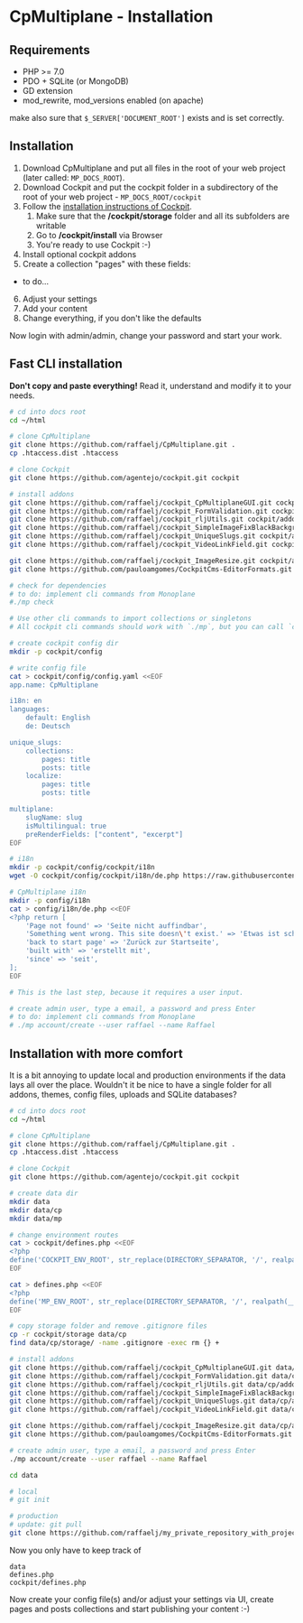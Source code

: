 # CpMultiplane - Installation


## Requirements

* PHP >= 7.0
* PDO + SQLite (or MongoDB)
* GD extension
* mod_rewrite, mod_versions enabled (on apache)

make also sure that `$_SERVER['DOCUMENT_ROOT']` exists and is set correctly.

## Installation

1. Download CpMultiplane and put all files in the root of your web project (later called: `MP_DOCS_ROOT`).
2. Download Cockpit and put the cockpit folder in a subdirectory of the root of your web project - `MP_DOCS_ROOT/cockpit`
3. Follow the [installation instructions of Cockpit][1].
    1. Make sure that the __/cockpit/storage__ folder and all its subfolders are writable
    2. Go to __/cockpit/install__ via Browser
    3. You're ready to use Cockpit :-)
4. Install optional cockpit addons
5. Create a collection "pages" with these fields:
  * to do...
6. Adjust your settings
7. Add your content
8. Change everything, if you don't like the defaults

Now login with admin/admin, change your password and start your work.

## Fast CLI installation

**Don't copy and paste everything!** Read it, understand and modify it to your needs.

```bash
# cd into docs root
cd ~/html
```

```bash
# clone CpMultiplane
git clone https://github.com/raffaelj/CpMultiplane.git .
cp .htaccess.dist .htaccess

# clone Cockpit
git clone https://github.com/agentejo/cockpit.git cockpit

# install addons
git clone https://github.com/raffaelj/cockpit_CpMultiplaneGUI.git cockpit/addons/CpMultiplaneGUI
git clone https://github.com/raffaelj/cockpit_FormValidation.git cockpit/addons/FormValidation
git clone https://github.com/raffaelj/cockpit_rljUtils.git cockpit/addons/rljUtils
git clone https://github.com/raffaelj/cockpit_SimpleImageFixBlackBackgrounds.git cockpit/addons/SimpleImageFixBlackBackgrounds
git clone https://github.com/raffaelj/cockpit_UniqueSlugs.git cockpit/addons/UniqueSlugs
git clone https://github.com/raffaelj/cockpit_VideoLinkField.git cockpit/addons/VideoLinkField

git clone https://github.com/raffaelj/cockpit_ImageResize.git cockpit/addons/ImageResize
git clone https://github.com/pauloamgomes/CockpitCms-EditorFormats.git cockpit/addons/EditorFormats

# check for dependencies
# to do: implement cli commands from Monoplane
#./mp check

# Use other cli commands to import collections or singletons
# All cockpit cli commands should work with `./mp`, but you can call `cockpit/cp` instead, too.

# create cockpit config dir
mkdir -p cockpit/config

# write config file
cat > cockpit/config/config.yaml <<EOF
app.name: CpMultiplane

i18n: en
languages:
    default: English
    de: Deutsch

unique_slugs:
    collections:
        pages: title
        posts: title
    localize:
        pages: title
        posts: title

multiplane:
    slugName: slug
    isMultilingual: true
    preRenderFields: ["content", "excerpt"]
EOF

# i18n
mkdir -p cockpit/config/cockpit/i18n
wget -O cockpit/config/cockpit/i18n/de.php https://raw.githubusercontent.com/agentejo/cockpit-i18n/master/de.php

# CpMultiplane i18n
mkdir -p config/i18n
cat > config/i18n/de.php <<EOF
<?php return [
    'Page not found' => 'Seite nicht auffindbar',
    'Something went wrong. This site doesn\'t exist.' => 'Etwas ist schiefgegangen. Diese Seite existiert nicht.',
    'back to start page' => 'Zurück zur Startseite',
    'built with' => 'erstellt mit',
    'since' => 'seit',
];
EOF

# This is the last step, because it requires a user input. 

# create admin user, type a email, a password and press Enter
# to do: implement cli commands from Monoplane
# ./mp account/create --user raffael --name Raffael
```

## Installation with more comfort

It is a bit annoying to update local and production environments if the data lays all over the place. Wouldn't it be nice to have a single folder for all addons, themes, config files, uploads and SQLite databases?

```bash
# cd into docs root
cd ~/html
```

```bash
# clone CpMultiplane
git clone https://github.com/raffaelj/CpMultiplane.git .
cp .htaccess.dist .htaccess

# clone Cockpit
git clone https://github.com/agentejo/cockpit.git cockpit

# create data dir
mkdir data
mkdir data/cp
mkdir data/mp

# change environment routes
cat > cockpit/defines.php <<EOF
<?php
define('COCKPIT_ENV_ROOT', str_replace(DIRECTORY_SEPARATOR, '/', realpath(__DIR__.'/../data/cp')));
EOF

cat > defines.php <<EOF
<?php
define('MP_ENV_ROOT', str_replace(DIRECTORY_SEPARATOR, '/', realpath(__DIR__.'/data/mp')));
EOF

# copy storage folder and remove .gitignore files
cp -r cockpit/storage data/cp
find data/cp/storage/ -name .gitignore -exec rm {} +

# install addons
git clone https://github.com/raffaelj/cockpit_CpMultiplaneGUI.git data/cp/addons/CpMultiplaneGUI
git clone https://github.com/raffaelj/cockpit_FormValidation.git data/cp/addons/FormValidation
git clone https://github.com/raffaelj/cockpit_rljUtils.git data/cp/addons/rljUtils
git clone https://github.com/raffaelj/cockpit_SimpleImageFixBlackBackgrounds.git data/cp/addons/SimpleImageFixBlackBackgrounds
git clone https://github.com/raffaelj/cockpit_UniqueSlugs.git data/cp/addons/UniqueSlugs
git clone https://github.com/raffaelj/cockpit_VideoLinkField.git data/cp/addons/VideoLinkField

git clone https://github.com/raffaelj/cockpit_ImageResize.git data/cp/addons/ImageResize
git clone https://github.com/pauloamgomes/CockpitCms-EditorFormats.git data/cp/addons/EditorFormats

# create admin user, type a email, a password and press Enter
./mp account/create --user raffael --name Raffael
```

```bash
cd data

# local
# git init

# production
# update: git pull
git clone https://github.com/raffaelj/my_private_repository_with_project_files.git .
```

Now you only have to keep track of

```
data
defines.php
cockpit/defines.php
```

Now create your config file(s) and/or adjust your settings via UI, create pages and posts collections and start publishing your content :-)

[1]: https://github.com/agentejo/cockpit/#installation
